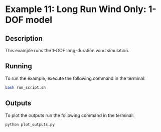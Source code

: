 # Example 11: Long Run Wind Only: 1-DOF model

## Description

This example runs the 1-DOF long-duration wind simulation.

## Running

To run the example, execute the following command in the terminal:

```bash
bash run_script.sh
```
## Outputs

To plot the outputs run the following command in the terminal:

```bash
python plot_outputs.py
```
